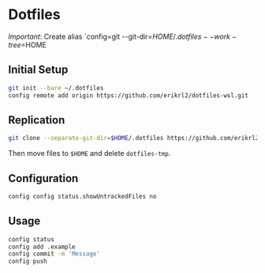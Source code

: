 # Dotfiles

*Important*: Create alias `config=git --git-dir=$HOME/.dotfiles --work-tree=$HOME

## Initial Setup

```sh
git init --bare ~/.dotfiles
config remote add origin https://github.com/erikrl2/dotfiles-wsl.git
```

## Replication

```sh
git clone --separate-git-dir=$HOME/.dotfiles https://github.com/erikrl2/dotfiles-wsl dotfiles-tmp
```

Then move files to `$HOME` and delete `dotfiles-tmp`.

## Configuration

```sh
config config status.showUntrackedFiles no
```

## Usage

```sh
config status
config add .example
config commit -m 'Message'
config push

```

